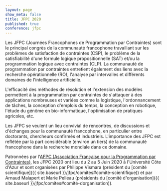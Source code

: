 ```yaml
---
layout: page
show_meta: false
title: JFPC 2020
published: true
conference: jfpc
---
```


Les JFPC (Journées Francophones de Programmation par Contraintes) sont le principal congrès de la communauté francophone travaillant sur les problèmes de satisfaction de contraintes (CSP), le problème de la satisfiabilité d'une formule logique propositionnelle (SAT) et/ou la programmation logique avec contraintes (CLP). La communauté de programmation par contraintes entretient également des liens avec la recherche opérationnelle (RO), l'analyse par intervalles et différents domaines de l'intelligence artificielle.

L'efficacité des méthodes de résolution et l'extension des modèles permettent à la programmation par contraintes de s'attaquer à des applications nombreuses et variées comme la logistique, l'ordonnancement de tâches, la conception d'emplois du temps, la conception en robotique, l'étude du génôme en bio-informatique, l'optimisation de pratiques agricoles, etc.

Les JFPC se veulent un lieu convivial de rencontres, de discussions et d'échanges pour la communauté francophone, en particulier entre doctorants, chercheurs confirmés et industriels. L'importance des JFPC est reflétée par la part considérable (environ un tiers) de la communauté francophone dans la recherche mondiale dans ce domaine.

Patronnées par l'[AFPC (Association Française pour la Programmation par Contraintes)](http://afpc-asso.org/web/), les JFPC 2020 ont lieu du 2 au 5 Juin 2020 à l'Université Côte d'Azur et sont organisées par Philippe Vismara (président du [comité scientifique]({{ site.baseurl }}/jfpc/comites#comité-scientifique)) et par Arnaud Malapert et Marie Pelleau (présidents du [comité d'organisation]({{ site.baseurl }}/jfpc/comites#comité-dorganisation)).
